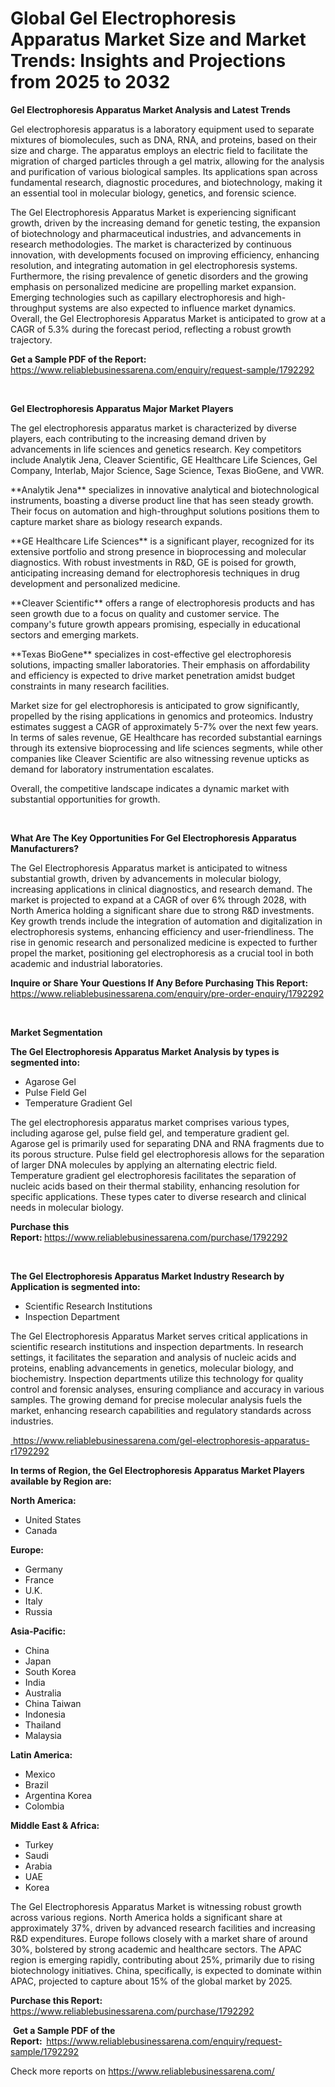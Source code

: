 <p><h1>Global Gel Electrophoresis Apparatus Market Size and Market Trends: Insights and Projections from 2025 to 2032</h1></p><p><strong>Gel Electrophoresis Apparatus Market Analysis and Latest Trends</strong></p>
<p><p>Gel electrophoresis apparatus is a laboratory equipment used to separate mixtures of biomolecules, such as DNA, RNA, and proteins, based on their size and charge. The apparatus employs an electric field to facilitate the migration of charged particles through a gel matrix, allowing for the analysis and purification of various biological samples. Its applications span across fundamental research, diagnostic procedures, and biotechnology, making it an essential tool in molecular biology, genetics, and forensic science.</p><p>The Gel Electrophoresis Apparatus Market is experiencing significant growth, driven by the increasing demand for genetic testing, the expansion of biotechnology and pharmaceutical industries, and advancements in research methodologies. The market is characterized by continuous innovation, with developments focused on improving efficiency, enhancing resolution, and integrating automation in gel electrophoresis systems. Furthermore, the rising prevalence of genetic disorders and the growing emphasis on personalized medicine are propelling market expansion. Emerging technologies such as capillary electrophoresis and high-throughput systems are also expected to influence market dynamics. Overall, the Gel Electrophoresis Apparatus Market is anticipated to grow at a CAGR of 5.3% during the forecast period, reflecting a robust growth trajectory.</p></p>
<p><strong>Get a Sample PDF of the Report:&nbsp;</strong> <a href="https://www.reliablebusinessarena.com/enquiry/request-sample/1792292?utm_campaign=2238&utm_medium=2&utm_source=Github&utm_content=ia&utm_term=20022025&utm_id=gel-electrophoresis-apparatus">https://www.reliablebusinessarena.com/enquiry/request-sample/1792292</a></p>
<p>&nbsp;</p>
<p><strong>Gel Electrophoresis Apparatus Major Market Players</strong></p>
<p><p>The gel electrophoresis apparatus market is characterized by diverse players, each contributing to the increasing demand driven by advancements in life sciences and genetics research. Key competitors include Analytik Jena, Cleaver Scientific, GE Healthcare Life Sciences, Gel Company, Interlab, Major Science, Sage Science, Texas BioGene, and VWR.</p><p>**Analytik Jena** specializes in innovative analytical and biotechnological instruments, boasting a diverse product line that has seen steady growth. Their focus on automation and high-throughput solutions positions them to capture market share as biology research expands.</p><p>**GE Healthcare Life Sciences** is a significant player, recognized for its extensive portfolio and strong presence in bioprocessing and molecular diagnostics. With robust investments in R&D, GE is poised for growth, anticipating increasing demand for electrophoresis techniques in drug development and personalized medicine.</p><p>**Cleaver Scientific** offers a range of electrophoresis products and has seen growth due to a focus on quality and customer service. The company's future growth appears promising, especially in educational sectors and emerging markets.</p><p>**Texas BioGene** specializes in cost-effective gel electrophoresis solutions, impacting smaller laboratories. Their emphasis on affordability and efficiency is expected to drive market penetration amidst budget constraints in many research facilities.</p><p>Market size for gel electrophoresis is anticipated to grow significantly, propelled by the rising applications in genomics and proteomics. Industry estimates suggest a CAGR of approximately 5-7% over the next few years. In terms of sales revenue, GE Healthcare has recorded substantial earnings through its extensive bioprocessing and life sciences segments, while other companies like Cleaver Scientific are also witnessing revenue upticks as demand for laboratory instrumentation escalates. </p><p>Overall, the competitive landscape indicates a dynamic market with substantial opportunities for growth.</p></p>
<p>&nbsp;</p>
<p><strong>What Are The Key Opportunities For Gel Electrophoresis Apparatus Manufacturers?</strong></p>
<p><p>The Gel Electrophoresis Apparatus market is anticipated to witness substantial growth, driven by advancements in molecular biology, increasing applications in clinical diagnostics, and research demand. The market is projected to expand at a CAGR of over 6% through 2028, with North America holding a significant share due to strong R&D investments. Key growth trends include the integration of automation and digitalization in electrophoresis systems, enhancing efficiency and user-friendliness. The rise in genomic research and personalized medicine is expected to further propel the market, positioning gel electrophoresis as a crucial tool in both academic and industrial laboratories.</p></p>
<p><strong>Inquire or Share Your Questions If Any Before Purchasing This Report:</strong> <a href="https://www.reliablebusinessarena.com/enquiry/pre-order-enquiry/1792292?utm_campaign=2238&utm_medium=2&utm_source=Github&utm_content=ia&utm_term=20022025&utm_id=gel-electrophoresis-apparatus">https://www.reliablebusinessarena.com/enquiry/pre-order-enquiry/1792292</a></p>
<p>&nbsp;</p>
<p><strong>Market Segmentation</strong></p>
<p><strong>The Gel Electrophoresis Apparatus Market Analysis by types is segmented into:</strong></p>
<p><ul><li>Agarose Gel</li><li>Pulse Field Gel</li><li>Temperature Gradient Gel</li></ul></p>
<p><p>The gel electrophoresis apparatus market comprises various types, including agarose gel, pulse field gel, and temperature gradient gel. Agarose gel is primarily used for separating DNA and RNA fragments due to its porous structure. Pulse field gel electrophoresis allows for the separation of larger DNA molecules by applying an alternating electric field. Temperature gradient gel electrophoresis facilitates the separation of nucleic acids based on their thermal stability, enhancing resolution for specific applications. These types cater to diverse research and clinical needs in molecular biology.</p></p>
<p><strong>Purchase this Report:&nbsp;</strong><a href="https://www.reliablebusinessarena.com/purchase/1792292?utm_campaign=2238&utm_medium=2&utm_source=Github&utm_content=ia&utm_term=20022025&utm_id=gel-electrophoresis-apparatus">https://www.reliablebusinessarena.com/purchase/1792292</a></p>
<p>&nbsp;</p>
<p><strong>The Gel Electrophoresis Apparatus Market Industry Research by Application is segmented into:</strong></p>
<p><ul><li>Scientific Research Institutions</li><li>Inspection Department</li></ul></p>
<p><p>The Gel Electrophoresis Apparatus Market serves critical applications in scientific research institutions and inspection departments. In research settings, it facilitates the separation and analysis of nucleic acids and proteins, enabling advancements in genetics, molecular biology, and biochemistry. Inspection departments utilize this technology for quality control and forensic analyses, ensuring compliance and accuracy in various samples. The growing demand for precise molecular analysis fuels the market, enhancing research capabilities and regulatory standards across industries.</p></p>
<p><a href="https://www.reliablebusinessarena.com/gel-electrophoresis-apparatus-r1792292?utm_campaign=2238&utm_medium=2&utm_source=Github&utm_content=ia&utm_term=20022025&utm_id=gel-electrophoresis-apparatus">&nbsp;https://www.reliablebusinessarena.com/gel-electrophoresis-apparatus-r1792292</a></p>
<p><strong>In terms of Region, the Gel Electrophoresis Apparatus Market Players available by Region are:</strong></p>
<p>
    <p> <strong> North America: </strong>
        <ul>
            <li>United States</li>
            <li>Canada</li>
        </ul>
        </p> 
    <p> <strong> Europe: </strong>
        <ul>
            <li>Germany</li>
            <li>France</li>
            <li>U.K.</li>
            <li>Italy</li>
            <li>Russia</li>
        </ul>
        </p> 
    <p> <strong> Asia-Pacific: </strong>
        <ul>
            <li>China</li>
            <li>Japan</li>
            <li>South Korea</li>
            <li>India</li>
            <li>Australia</li>
            <li>China Taiwan</li>
            <li>Indonesia</li>
            <li>Thailand</li>
            <li>Malaysia</li>
        </ul>
        </p> 
    <p> <strong> Latin America: </strong>
        <ul>
            <li>Mexico</li>
            <li>Brazil</li>
            <li>Argentina Korea</li>
            <li>Colombia</li>
        </ul>
        </p> 
    <p> <strong> Middle East & Africa: </strong>
        <ul>
            <li>Turkey</li>
            <li>Saudi</li>
            <li>Arabia</li>
            <li>UAE</li>
            <li>Korea</li>
        </ul>
    </p>
    </p>
<p><p>The Gel Electrophoresis Apparatus Market is witnessing robust growth across various regions. North America holds a significant share at approximately 37%, driven by advanced research facilities and increasing R&D expenditures. Europe follows closely with a market share of around 30%, bolstered by strong academic and healthcare sectors. The APAC region is emerging rapidly, contributing about 25%, primarily due to rising biotechnology initiatives. China, specifically, is expected to dominate within APAC, projected to capture about 15% of the global market by 2025.</p></p>
<p><strong>Purchase this Report: </strong><a href="https://www.reliablebusinessarena.com/purchase/1792292?utm_campaign=2238&utm_medium=2&utm_source=Github&utm_content=ia&utm_term=20022025&utm_id=gel-electrophoresis-apparatus">https://www.reliablebusinessarena.com/purchase/1792292</a></p>
<p>&nbsp;<strong>Get a Sample PDF of the Report:&nbsp;&nbsp;</strong><a href="https://www.reliablebusinessarena.com/enquiry/request-sample/1792292?utm_campaign=2238&utm_medium=2&utm_source=Github&utm_content=ia&utm_term=20022025&utm_id=gel-electrophoresis-apparatus">https://www.reliablebusinessarena.com/enquiry/request-sample/1792292</a></p>
<p><strong></strong></p>
<p>Check more reports on <a href="https://www.reliablebusinessarena.com/?utm_campaign=2238&utm_medium=2&utm_source=Github&utm_content=ia&utm_term=20022025&utm_id=gel-electrophoresis-apparatus">https://www.reliablebusinessarena.com/</a></p>
